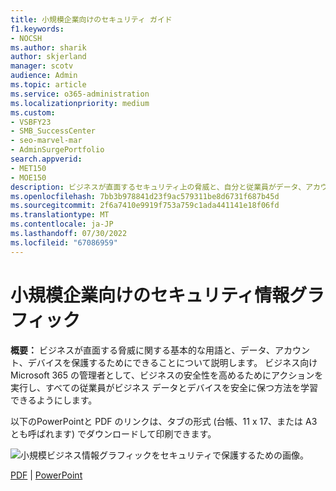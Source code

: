 ```yaml
---
title: 小規模企業向けのセキュリティ ガイド
f1.keywords:
- NOCSH
ms.author: sharik
author: skjerland
manager: scotv
audience: Admin
ms.topic: article
ms.service: o365-administration
ms.localizationpriority: medium
ms.custom:
- VSBFY23
- SMB_SuccessCenter
- seo-marvel-mar
- AdminSurgePortfolio
search.appverid:
- MET150
- MOE150
description: ビジネスが直面するセキュリティ上の脅威と、自分と従業員がデータ、アカウント、デバイスを保護する簡単な方法について説明します。
ms.openlocfilehash: 7bb3b978841d23f9ac579311be8d6731f687b45d
ms.sourcegitcommit: 2f6a7410e9919f753a759c1ada441141e18f06fd
ms.translationtype: MT
ms.contentlocale: ja-JP
ms.lasthandoff: 07/30/2022
ms.locfileid: "67086959"
---
```

# <a name="security-info-graphic-for-small-businesses"></a>小規模企業向けのセキュリティ情報グラフィック

**概要：** ビジネスが直面する脅威に関する基本的な用語と、データ、アカウント、デバイスを保護するためにできることについて説明します。 ビジネス向け Microsoft 365 の管理者として、ビジネスの安全性を高めるためにアクションを実行し、すべての従業員がビジネス データとデバイスを安全に保つ方法を学習できるようにします。

以下のPowerPointと PDF のリンクは、タブの形式 (台帳、11 x 17、または A3 とも呼ばれます) でダウンロードして印刷できます。

![小規模ビジネス情報グラフィックをセキュリティで保護するための画像。](../media/smbthreatprotectioninfographic-thumbnail.png)

[PDF](downloads/smbthreatprotection-infographic.pdf) | [PowerPoint](downloads/smbthreatprotection-infographic.pptx)
